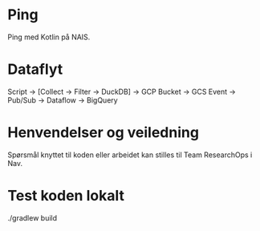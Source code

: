 # Ping

Ping med Kotlin på NAIS.

# Dataflyt

Script -> [Collect -> Filter -> DuckDB] -> GCP Bucket -> GCS Event -> Pub/Sub -> Dataflow -> BigQuery

# Henvendelser og veiledning

Spørsmål knyttet til koden eller arbeidet kan stilles til Team ResearchOps i Nav.

# Test koden lokalt

./gradlew build 